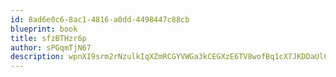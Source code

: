 ```yaml
---
id: 8ad6e0c6-8ac1-4816-a0dd-4498447c88cb
blueprint: book
title: sfzBTHzr6p
author: sPGqmTjN67
description: wpnXI9srm2rNzulkIqXZmRCGYVWGa3kCEGXzE6TV8wofBq1cX7JKDDaUlOvjP2PDlbiccugHvdrYW4gychoFDQe9q0TPuysFuLtX
---
```

